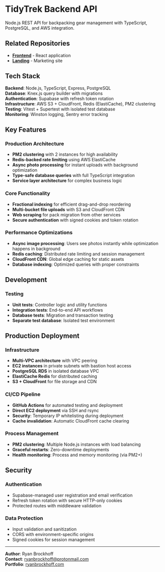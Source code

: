 # TidyTrek Backend API

Node.js REST API for backpacking gear management with TypeScript, PostgreSQL, and AWS integration.

## Related Repositories

- **[Frontend](https://github.com/rwbrockhoff/tidytrek-frontend)** - React application
- **[Landing](https://github.com/rwbrockhoff/tt-landing)** - Marketing site

## Tech Stack

**Backend**: Node.js, TypeScript, Express, PostgreSQL  
**Database**: Knex.js query builder with migrations  
**Authentication**: Supabase with refresh token rotation  
**Infrastructure**: AWS S3 + CloudFront, Redis (ElastiCache), PM2 clustering  
**Testing**: Vitest + Supertest with isolated test database  
**Monitoring**: Winston logging, Sentry error tracking

## Key Features

### Production Architecture

- **PM2 clustering** with 2 instances for high availability
- **Redis-backed rate limiting** using AWS ElastiCache
- **Async photo processing** for instant uploads with background optimization
- **Type-safe database queries** with full TypeScript integration
- **Service layer architecture** for complex business logic

### Core Functionality

- **Fractional indexing** for efficient drag-and-drop reordering
- **Multi-bucket file uploads** with S3 and CloudFront CDN
- **Web scraping** for pack migration from other services
- **Secure authentication** with signed cookies and token rotation

### Performance Optimizations

- **Async image processing**: Users see photos instantly while optimization happens in background
- **Redis caching**: Distributed rate limiting and session management
- **CloudFront CDN**: Global edge caching for static assets
- **Database indexing**: Optimized queries with proper constraints

## Development

### Testing

- **Unit tests**: Controller logic and utility functions
- **Integration tests**: End-to-end API workflows
- **Database tests**: Migration and transaction testing
- **Separate test database**: Isolated test environment

## Production Deployment

### Infrastructure

- **Multi-VPC architecture** with VPC peering
- **EC2 instances** in private subnets with bastion host access
- **PostgreSQL RDS** in isolated database VPC
- **ElastiCache Redis** for distributed caching
- **S3 + CloudFront** for file storage and CDN

### CI/CD Pipeline

- **GitHub Actions** for automated testing and deployment
- **Direct EC2 deployment** via SSH and rsync
- **Security**: Temporary IP whitelisting during deployment
- **Cache invalidation**: Automatic CloudFront cache clearing

### Process Management

- **PM2 clustering**: Multiple Node.js instances with load balancing
- **Graceful restarts**: Zero-downtime deployments
- **Health monitoring**: Process and memory monitoring (via PM2+)

## Security

### Authentication

- Supabase-managed user registration and email verification
- Refresh token rotation with secure HTTP-only cookies
- Protected routes with middleware validation

### Data Protection

- Input validation and sanitization
- CORS with environment-specific origins
- Signed cookies for session management

---

**Author**: Ryan Brockhoff  
**Contact**: ryanbrockhoff@protonmail.com  
**Portfolio**: [ryanbrockhoff.com](https://ryanbrockhoff.com/)
